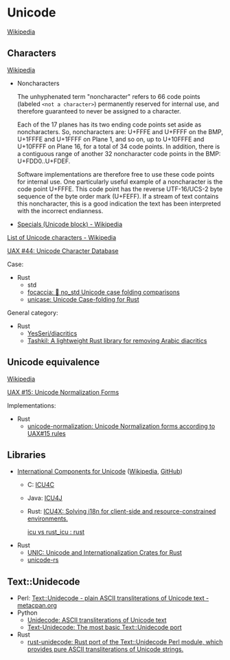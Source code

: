 # Unicode
[Wikipedia](https://en.wikipedia.org/wiki/Unicode)

## Characters
[Wikipedia](https://en.wikipedia.org/wiki/Universal_Character_Set_characters)
- Noncharacters

  The unhyphenated term "noncharacter" refers to 66 code points (labeled `<not a character>`) permanently reserved for internal use, and therefore guaranteed to never be assigned to a character.

  Each of the 17 planes has its two ending code points set aside as noncharacters. So, noncharacters are: U+FFFE and U+FFFF on the BMP, U+1FFFE and U+1FFFF on Plane 1, and so on, up to U+10FFFE and U+10FFFF on Plane 16, for a total of 34 code points. In addition, there is a contiguous range of another 32 noncharacter code points in the BMP: U+FDD0..U+FDEF.

  Software implementations are therefore free to use these code points for internal use. One particularly useful example of a noncharacter is the code point U+FFFE. This code point has the reverse UTF-16/UCS-2 byte sequence of the byte order mark (U+FEFF). If a stream of text contains this noncharacter, this is a good indication the text has been interpreted with the incorrect endianness.

- [Specials (Unicode block) - Wikipedia](https://en.wikipedia.org/wiki/Specials_(Unicode_block))

[List of Unicode characters - Wikipedia](https://en.wikipedia.org/wiki/List_of_Unicode_characters)

[UAX #44: Unicode Character Database](https://www.unicode.org/reports/tr44/)

Case:
- Rust
  - std
  - [focaccia: 🍞 no_std Unicode case folding comparisons](https://github.com/artichoke/focaccia)
  - [unicase: Unicode Case-folding for Rust](https://github.com/seanmonstar/unicase)

General category:
- Rust
  - [YesSeri/diacritics](https://github.com/YesSeri/diacritics)
  - [Tashkil: A lightweight Rust library for removing Arabic diacritics](https://github.com/LGUG2Z/tashkil)

## Unicode equivalence
[Wikipedia](https://en.wikipedia.org/wiki/Unicode_equivalence)

[UAX #15: Unicode Normalization Forms](https://unicode.org/reports/tr15/)

Implementations:
- Rust
  - [unicode-normalization: Unicode Normalization forms according to UAX#15 rules](https://github.com/unicode-rs/unicode-normalization)

## Libraries
- [International Components for Unicode](https://icu.unicode.org/) ([Wikipedia](https://en.wikipedia.org/wiki/International_Components_for_Unicode), [GitHub](https://github.com/unicode-org/icu))
  - C: [ICU4C](https://github.com/unicode-org/icu/tree/main/icu4c)
  - Java: [ICU4J](https://github.com/unicode-org/icu/tree/main/icu4j)
  - Rust: [ICU4X: Solving i18n for client-side and resource-constrained environments.](https://github.com/unicode-org/icu4x)

    [icu vs rust_icu : rust ](https://www.reddit.com/r/rust/comments/q4xaig/icu_vs_rust_icu/)
- Rust
  - [UNIC: Unicode and Internationalization Crates for Rust](https://github.com/open-i18n/rust-unic)
  - [unicode-rs](https://github.com/unicode-rs)

## Text::Unidecode
- Perl: [Text::Unidecode - plain ASCII transliterations of Unicode text - metacpan.org](https://metacpan.org/pod/Text::Unidecode)
- Python
  - [Unidecode: ASCII transliterations of Unicode text](https://github.com/avian2/unidecode)
  - [Text-Unidecode: The most basic Text::Unidecode port](https://github.com/kmike/text-unidecode)
- Rust
  - [rust-unidecode: Rust port of the Text::Unidecode Perl module, which provides pure ASCII transliterations of Unicode strings.](https://github.com/chowdhurya/rust-unidecode/)